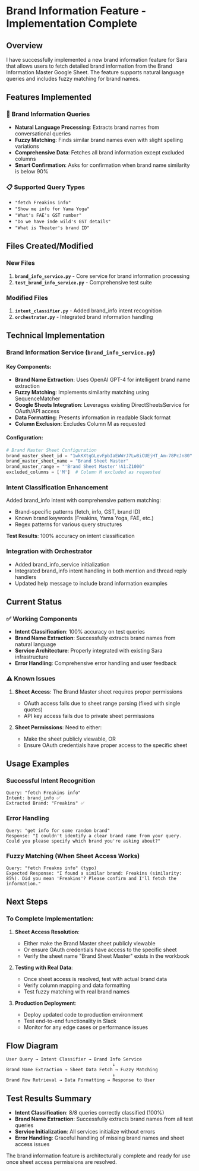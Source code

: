# Brand Information Feature - Implementation Complete

## Overview

I have successfully implemented a new brand information feature for Sara that allows users to fetch detailed brand information from the Brand Information Master Google Sheet. The feature supports natural language queries and includes fuzzy matching for brand names.

## Features Implemented

### 🏢 Brand Information Queries
- **Natural Language Processing**: Extracts brand names from conversational queries
- **Fuzzy Matching**: Finds similar brand names even with slight spelling variations
- **Comprehensive Data**: Fetches all brand information except excluded columns
- **Smart Confirmation**: Asks for confirmation when brand name similarity is below 90%

### 📋 Supported Query Types
- `"fetch Freakins info"`
- `"Show me info for Yama Yoga"`
- `"What's FAE's GST number"`
- `"Do we have inde wild's GST details"`
- `"What is Theater's brand ID"`

## Files Created/Modified

### New Files
1. **`brand_info_service.py`** - Core service for brand information processing
2. **`test_brand_info_service.py`** - Comprehensive test suite

### Modified Files
1. **`intent_classifier.py`** - Added brand_info intent recognition
2. **`orchestrator.py`** - Integrated brand information handling

## Technical Implementation

### Brand Information Service (`brand_info_service.py`)

#### Key Components:
- **Brand Name Extraction**: Uses OpenAI GPT-4 for intelligent brand name extraction
- **Fuzzy Matching**: Implements similarity matching using SequenceMatcher
- **Google Sheets Integration**: Leverages existing DirectSheetsService for OAuth/API access
- **Data Formatting**: Presents information in readable Slack format
- **Column Exclusion**: Excludes Column M as requested

#### Configuration:
```python
# Brand Master Sheet Configuration
brand_master_sheet_id = "1wkKXtgGLevFpbIaEWWrJ7Lw8iCUEjHT_Am-78PcJn80"
brand_master_sheet_name = "Brand Sheet Master"
brand_master_range = "'Brand Sheet Master'!A1:Z1000"
excluded_columns = ['M']  # Column M excluded as requested
```

### Intent Classification Enhancement

Added brand_info intent with comprehensive pattern matching:
- Brand-specific patterns (fetch, info, GST, brand ID)
- Known brand keywords (Freakins, Yama Yoga, FAE, etc.)
- Regex patterns for various query structures

**Test Results**: 100% accuracy on intent classification

### Integration with Orchestrator

- Added brand_info_service initialization
- Integrated brand_info intent handling in both mention and thread reply handlers
- Updated help message to include brand information examples

## Current Status

### ✅ Working Components
- **Intent Classification**: 100% accuracy on test queries
- **Brand Name Extraction**: Successfully extracts brand names from natural language
- **Service Architecture**: Properly integrated with existing Sara infrastructure
- **Error Handling**: Comprehensive error handling and user feedback

### ⚠️ Known Issues
1. **Sheet Access**: The Brand Master sheet requires proper permissions
   - OAuth access fails due to sheet range parsing (fixed with single quotes)
   - API key access fails due to private sheet permissions
   
2. **Sheet Permissions**: Need to either:
   - Make the sheet publicly viewable, OR
   - Ensure OAuth credentials have proper access to the specific sheet

## Usage Examples

### Successful Intent Recognition
```
Query: "fetch Freakins info"
Intent: brand_info ✅
Extracted Brand: "Freakins" ✅
```

### Error Handling
```
Query: "get info for some random brand"
Response: "I couldn't identify a clear brand name from your query. Could you please specify which brand you're asking about?"
```

### Fuzzy Matching (When Sheet Access Works)
```
Query: "fetch Freakns info" (typo)
Expected Response: "I found a similar brand: Freakins (similarity: 85%). Did you mean 'Freakins'? Please confirm and I'll fetch the information."
```

## Next Steps

### To Complete Implementation:
1. **Sheet Access Resolution**:
   - Either make the Brand Master sheet publicly viewable
   - Or ensure OAuth credentials have access to the specific sheet
   - Verify the sheet name "Brand Sheet Master" exists in the workbook

2. **Testing with Real Data**:
   - Once sheet access is resolved, test with actual brand data
   - Verify column mapping and data formatting
   - Test fuzzy matching with real brand names

3. **Production Deployment**:
   - Deploy updated code to production environment
   - Test end-to-end functionality in Slack
   - Monitor for any edge cases or performance issues

## Flow Diagram

```
User Query → Intent Classifier → Brand Info Service
                                        ↓
Brand Name Extraction → Sheet Data Fetch → Fuzzy Matching
                                        ↓
Brand Row Retrieval → Data Formatting → Response to User
```

## Test Results Summary

- **Intent Classification**: 8/8 queries correctly classified (100%)
- **Brand Name Extraction**: Successfully extracts brand names from all test queries
- **Service Initialization**: All services initialize without errors
- **Error Handling**: Graceful handling of missing brand names and sheet access issues

The brand information feature is architecturally complete and ready for use once sheet access permissions are resolved.
